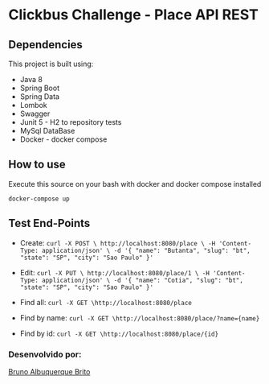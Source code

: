 # Clickbus Challenge - Place API REST


## Dependencies

This project is built using:

- Java 8
- Spring Boot
- Spring Data
- Lombok
- Swagger
- Junit 5 - H2 to repository tests
- MySql DataBase
- Docker - docker compose

## How to use

Execute this source on your bash with docker and docker compose installed

```
docker-compose up
```

## Test End-Points 

- Create:
    ```curl -X POST \ http://localhost:8080/place \ -H 'Content-Type: application/json' \ -d '{ "name": "Butanta", "slug": "bt", "state": "SP", "city": "Sao Paulo" }'```

- Edit:
    ```curl -X PUT \ http://localhost:8080/place/1 \ -H 'Content-Type: application/json' \ -d '{ "name": "Cotia", "slug": "bt", "state": "SP", "city": "Sao Paulo" }'```

- Find all:
    ```curl -X GET \http://localhost:8080/place```

- Find by name:
    ```curl -X GET \http://localhost:8080/place/?name={name}```

- Find by id:
    ```curl -X GET \http://localhost:8080/place/{id}```

### Desenvolvido por: 
[Bruno Albuquerque Brito](https://www.linkedin.com/in/bruno-albuquerque-brito)